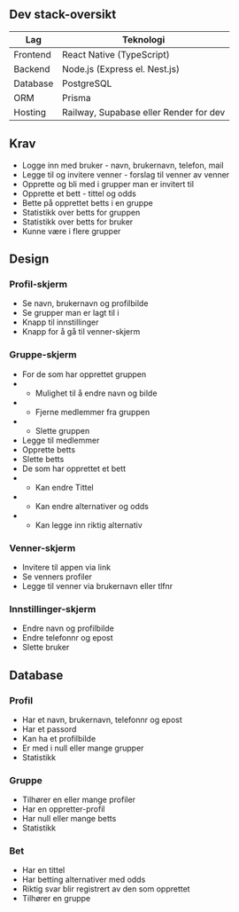 ## Dev stack-oversikt
| Lag      | Teknologi                              |
| -------- | -------------------------------------- |
| Frontend | React Native (TypeScript)              |
| Backend  | Node.js (Express el. Nest.js)          |
| Database | PostgreSQL                             |
| ORM      | Prisma                                 |
| Hosting  | Railway, Supabase eller Render for dev |

## Krav
* Logge inn med bruker - navn, brukernavn, telefon, mail
* Legge til og invitere venner - forslag til venner av venner
* Opprette og bli med i grupper man er invitert til
* Opprette et bett - tittel og odds
* Bette på opprettet betts i en gruppe
* Statistikk over betts for gruppen
* Statistikk over betts for bruker
* Kunne være i flere grupper

## Design
### Profil-skjerm
* Se navn, brukernavn og profilbilde
* Se grupper man er lagt til i
* Knapp til innstillinger
* Knapp for å gå til venner-skjerm

### Gruppe-skjerm
* For de som har opprettet gruppen
* * Mulighet til å endre navn og bilde
* * Fjerne medlemmer fra gruppen
* * Slette gruppen
* Legge til medlemmer
* Opprette betts
* Slette betts
* De som har opprettet et bett
* * Kan endre Tittel
* * Kan endre alternativer og odds
* * Kan legge inn riktig alternativ

### Venner-skjerm
* Invitere til appen via link
* Se venners profiler
* Legge til venner via brukernavn eller tlfnr

### Innstillinger-skjerm
* Endre navn og profilbilde
* Endre telefonnr og epost
* Slette bruker

## Database
### Profil
* Har et navn, brukernavn, telefonnr og epost
* Har et passord
* Kan ha et profilbilde
* Er med i null eller mange grupper
* Statistikk

### Gruppe
* Tilhører en eller mange profiler
* Har en oppretter-profil
* Har null eller mange betts
* Statistikk

### Bet
* Har en tittel
* Har betting alternativer med odds
* Riktig svar blir registrert av den som opprettet 
* Tilhører en gruppe
